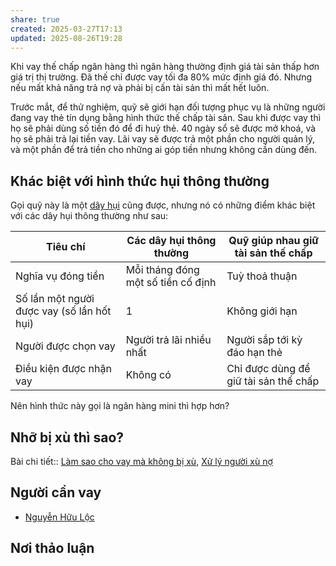```yaml
---
share: true
created: 2025-03-27T17:13
updated: 2025-08-26T19:28
---
```

Khi vay thế chấp ngân hàng thì ngân hàng thường định giá tài sản thấp hơn giá trị thị trường. Đã thế chỉ được vay tối đa 80% mức định giá đó. Nhưng nếu mất khả năng trả nợ và phải bị cấn tài sản thì mất hết luôn.

Trước mắt, để thử nghiệm, quỹ sẽ giới hạn đối tượng phục vụ là những người đang vay thẻ tín dụng bằng hình thức thế chấp tài sản. Sau khi được vay thì họ sẽ phải dùng số tiền đó để đi huỷ thẻ. 40 ngày sổ sẽ được mở khoá, và họ sẽ phải trả lại tiền vay. Lãi vay sẽ được trả một phần cho người quản lý, và một phần để trả tiền cho những ai góp tiền nhưng không cần dùng đến.

## Khác biệt với hình thức hụi thông thường
Gọi quỹ này là một [dây hụi](../../../../%F0%9F%93%9CT%C3%A0i%20nguy%C3%AAn/Ch%E1%BB%8Dn%20s%E1%BA%A3n%20ph%E1%BA%A9m%20ph%C3%B9%20h%E1%BB%A3p/C%C3%A1c%20d%E1%BB%8Bch%20v%E1%BB%A5%20cho%20vay%20t%C3%ADn%20ch%E1%BA%A5p/T%E1%BB%95%20ch%E1%BB%A9c%20t%C3%A0i%20ch%C3%ADnh%20vi%20m%C3%B4/D%C3%A2y%20h%E1%BB%A5i.md) cũng được, nhưng nó có những điểm khác biệt với các dây hụi thông thường như sau:

| Tiêu chí                                   | Các dây hụi thông thường           | Quỹ giúp nhau giữ tài sản thế chấp    |
| ------------------------------------------ | ---------------------------------- | ------------------------------------- |
| Nghĩa vụ đóng tiền                         | Mỗi tháng đóng một số tiền cố định | Tuỳ thoả thuận                        |
| Số lần một người được vay (số lần hốt hụi) | 1                                  | Không giới hạn                        |
| Người được chọn vay                        | Người trả lãi nhiều nhất           | Người sắp tới kỳ đáo hạn thẻ          |
| Điều kiện được nhận vay                    | Không có                           | Chỉ được dùng để giữ tài sản thế chấp |

Nên hình thức này gọi là ngân hàng mini thì hợp hơn?

## Nhỡ bị xù thì sao?
Bài chi tiết:: [Làm sao cho vay mà không bị xù](../../T%C3%A0i%20li%E1%BB%87u/L%C3%A0m%20sao%20cho%20vay%20m%C3%A0%20kh%C3%B4ng%20b%E1%BB%8B%20x%C3%B9.md), [Xử lý người xù nợ](../../T%C3%A0i%20li%E1%BB%87u/X%E1%BB%AD%20l%C3%BD%20ng%C6%B0%E1%BB%9Di%20x%C3%B9%20n%E1%BB%A3.md)

## Người cần vay
- [Nguyễn Hữu Lộc](../../Ng%C6%B0%E1%BB%9Di%20th%E1%BB%A5%20h%C6%B0%E1%BB%9Fng/Nguy%E1%BB%85n%20H%E1%BB%AFu%20L%E1%BB%99c.md)

## Nơi thảo luận
